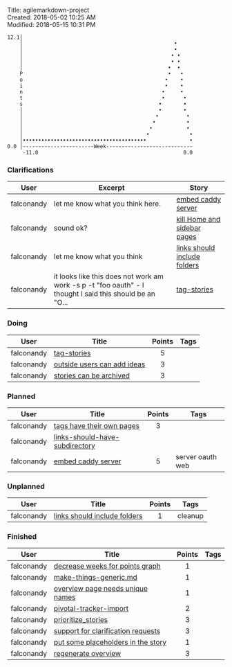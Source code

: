 Title: agilemarkdown-project  
Created: 2018-05-02 10:25 AM  
Modified: 2018-05-15 10:31 PM  

```
12.1│                                                       
    │                                                 •     
    │                                                 •     
    │                                                • •    
    │                                                • •    
    │                                               •  •    
    P                                               •   •   
    o                                              •    •   
    i                                              •    •   
    n                                             •     •   
    t                                             •      •  
    s                                            •       •  
    │                                            •       •  
    │                                           •         • 
    │                                          •          • 
    │                                         •           • 
    │                                        •             •
    │••••••••••••••••••••••••••••••••••••••••              •
0.0 │-----------------------Week----------------------------
     -11.0                                               0.0

```
### Clarifications
 User | Excerpt | Story 
---|---|---
 falconandy | let me know what you think here. | [embed caddy server](embed-caddy-server) 
 falconandy | sound ok? | [kill Home and sidebar pages](kill-Home-and-sidebar-pages) 
 falconandy | let me know what you think | [links should include folders](links-should-include-folders) 
 falconandy | it looks like this does not work am work -s p -t "foo oauth" - I thought I said this should be an "O... | [tag-stories](tag-stories) 

### Doing
 User | Title | Points | Tags 
---|---|:---:|---
 falconandy | [tag-stories](tag-stories) | 5 | 
 falconandy | [outside users can add ideas](outside-users-can-add-ideas) | 3 | 
 falconandy | [stories can be archived](stories-can-be-archived) | 3 | 

### Planned
 User | Title | Points | Tags 
---|---|:---:|---
 falconandy | [tags have their own pages](tags-have-their-own-pages) | 3 | 
 falconandy | [links-should-have-subdirectory](links-should-have-subdirectory) |  | 
 falconandy | [embed caddy server](embed-caddy-server) | 5 | server oauth web

### Unplanned
 User | Title | Points | Tags 
---|---|:---:|---
 falconandy | [links should include folders](links-should-include-folders) | 1 | cleanup

### Finished
 User | Title | Points | Tags 
---|---|:---:|---
 falconandy | [decrease weeks for points graph](decrease-weeks-for-points-graph) | 1 | 
 falconandy | [make-things-generic.md](make-things-generic.md) | 1 | 
 falconandy | [overview page needs unique names](overview-page-needs-unique-names) | 1 | 
 falconandy | [pivotal-tracker-import](pivotal-tracker-import) | 2 | 
 falconandy | [prioritize_stories](prioritize-stories) | 3 | 
 falconandy | [support for clarification requests](send-comments-to-users) | 3 | 
 falconandy | [put some placeholders in the story](put-some-placeholders-in-the-story) | 1 | 
 falconandy | [regenerate overview](regenerate-overview) | 3 | 
